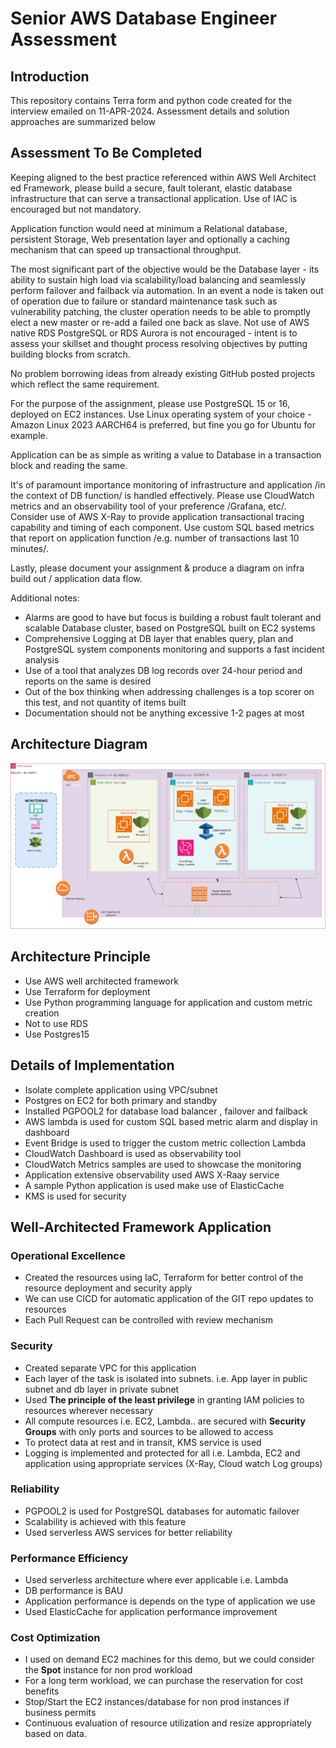 # Senior AWS Database Engineer Assessment
## Introduction
This repository contains Terra form and python code created for the interview emailed on 11-APR-2024. Assessment details and solution approaches are summarized below
## Assessment To Be Completed
Keeping aligned to the best practice referenced within AWS Well Architect ed Framework, please build a secure, fault tolerant, elastic database infrastructure that can serve a transactional application.  Use of IAC is encouraged but not mandatory.

Application function would need at minimum a Relational database, persistent Storage, Web presentation layer and optionally a caching mechanism that can speed up transactional throughput.
 
The most significant part of the objective would be the Database layer - its ability to sustain high load via scalability/load balancing and seamlessly perform failover and failback via automation.  In an event a node is taken out of operation due to failure or standard maintenance task such as vulnerability patching, the cluster operation needs to be able to promptly elect a new master or re-add a failed one back as slave. Not use of AWS native RDS PostgreSQL or RDS Aurora is not encouraged - intent is to assess your skillset and thought process resolving objectives by putting building blocks from scratch. 

No problem borrowing ideas from already existing GitHub posted projects which reflect the same requirement.

For the purpose of the assignment, please use PostgreSQL 15 or 16, deployed on EC2 instances. Use Linux operating system of your choice - Amazon Linux 2023 AARCH64 is preferred, but fine you go for Ubuntu for example.  

Application can be as simple as writing a value to Database in a transaction block and reading the same.

It's of paramount importance monitoring of infrastructure and application /in the context of DB function/ is handled effectively.  Please use CloudWatch metrics and an observability tool of your preference /Grafana, etc/.  Consider use of AWS X-Ray to provide application transactional tracing capability and timing of each component. Use custom SQL based metrics that report on application function /e.g. number of transactions last 10 minutes/.

Lastly, please document your assignment & produce a diagram on infra build out / application data flow.

Additional notes:
- Alarms are good to have but focus is building a robust fault tolerant and scalable Database cluster, based on PostgreSQL built on EC2 systems
- Comprehensive Logging at DB layer that enables query, plan and PostgreSQL system components monitoring and supports a fast incident analysis
- Use of a tool that analyzes DB log records over 24-hour period and reports on the same is desired
- Out of the box thinking when addressing challenges is a top scorer on this test, and not quantity of items built 
- Documentation should not be anything excessive 1-2 pages at most
## Architecture Diagram
![Alt Text](images/assessment.png)

## Architecture Principle 

- Use AWS well architected framework 
- Use Terraform for deployment 
- Use Python programming language for application and custom metric creation 
- Not to use RDS 
- Use Postgres15 

## Details of Implementation 
- Isolate complete application using VPC/subnet 
- Postgres on EC2 for both primary and standby 
- Installed PGPOOL2 for database load balancer , failover and failback 
- AWS lambda is used for custom SQL based metric alarm and display in dashboard 
- Event Bridge is used to trigger the custom metric collection Lambda
- CloudWatch Dashboard is used as observability tool 
- CloudWatch Metrics samples are used to showcase the monitoring
- Application extensive observability used AWS X-Raay service 
- A sample Python application is used make use of ElasticCache 
- KMS is used for security 
## Well-Architected Framework Application
### Operational Excellence
- Created the resources using IaC, Terraform for better control of the resource deployment and security apply 
- We can use CICD for automatic application of the GIT repo updates to resources 
- Each Pull Request can be controlled with review mechanism 
### Security
- Created separate VPC for this application 
- Each layer of the task is isolated into subnets. i.e. App layer in public subnet and db layer in private subnet 
- Used **The principle of the least privilege** in granting IAM policies to resources wherever necessary 
- All compute resources i.e. EC2, Lambda.. are secured with **Security Groups** with only ports and sources to be allowed to access
- To protect data at rest and in transit, KMS service is used 
- Logging is implemented and protected for all i.e. Lambda, EC2 and application using appropriate services (X-Ray, Cloud watch Log groups) 
### Reliability
- PGPOOL2 is used for PostgreSQL databases for automatic failover
- Scalability is achieved with this feature
- Used serverless AWS services for better reliability 
### Performance Efficiency
- Used serverless architecture where ever applicable i.e. Lambda
- DB performance is BAU 
- Application performance is depends on the type of application we use 
- Used ElasticCache for application performance improvement 
### Cost Optimization
- I used on demand EC2 machines for this demo, but we could consider the **Spot** instance for non prod workload 
- For a long term workload, we can purchase the reservation for cost benefits 
- Stop/Start the EC2 instances/database for non prod instances if business permits 
- Continuous evaluation of resource utilization and resize appropriately based on data. 

